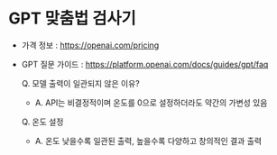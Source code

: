 # GPT 맞춤법 검사기

- 가격 정보 : https://openai.com/pricing

- GPT 질문 가이드 : https://platform.openai.com/docs/guides/gpt/faq
  
  Q. 모델 출력이 일관되지 않은 이유?
  - A. API는 비결정적이며 온도를 0으로 설정하더라도 약간의 가변성 있음
    
  Q. 온도 설정
  - A. 온도 낮을수록 일관된 출력, 높을수록 다양하고 창의적인 결과 출력
